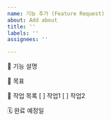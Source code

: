 ```yaml
---
name: 기능 추가 (Feature Request)
about: Add about
title: ''
labels: ''
assignees: ''

---
```


🚀 기능 설명
<!-- 구현할 기능에 대한 명확한 설명 -->

🎯 목표
<!-- 기능을 통해 얻고자 하는 결과 -->

📌 작업 목록
[ ] 작업1
[ ] 작업2

🗓 완료 예정일
<!-- 예상 완료 날짜 -->
